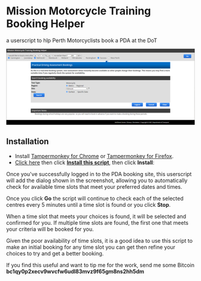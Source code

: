 # Mission Motorcycle Training Booking Helper
a userscript to hlp Perth Motorcyclists book a PDA at the DoT

![Screenshot](https://github.com/jsnfwlr/missionmotorcycle/raw/main/2021-03-11.png)


## Installation

- Install [Tampermonkey for Chrome](https://chrome.google.com/webstore/detail/tampermonkey/dhdgffkkebhmkfjojejmpbldmpobfkfo?hl=en)
or [Tampermonkey for Firefox](https://addons.mozilla.org/en-US/firefox/addon/tampermonkey/).
- [Click here](https://greasyfork.org/en/scripts/423038-mission-motorcycle-booking-helper) then click [**Install this script**](https://greasyfork.org/scripts/423038-mission-motorcycle-booking-helper/code/Mission%20Motorcycle%20Booking%20Helper.user.js), then click **Install**:

Once you've successfully logged in to the PDA booking site, this userscript will add the dialog shown in the screenshot, allowing you to automatically check for available time slots that meet your preferred dates and times.

Once you click **Go** the script will continue to check each of the selected centres every 5 minutes until a time slot is found or you click **Stop**.

When a time slot that meets your choices is found, it will be selected and confirmed for you. If multiple time slots are found, the first one that meets your criteria will be booked for you.

Given the poor availability of time slots, it is a good idea to use this script to make an initial booking for any time slot you can get then refine your choices to try and get a better booking.

If you find this useful and want to tip me for the work, send me some Bitcoin **bc1qy0p2xecv9wvcfw6udl83mvz9f65gm8ns2hh5dm**
